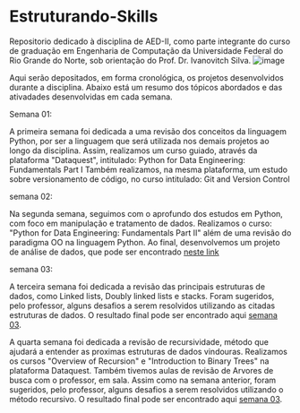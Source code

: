 # Estruturando-Skills
Repositorio dedicado à disciplina de AED-II, como parte integrante do curso de graduação em Engenharia de Computação da Universidade Federal do Rio Grande do Norte, sob
orientação do Prof. Dr. Ivanovitch Silva.
![image](https://user-images.githubusercontent.com/102931554/227108425-3e99bbac-3691-442c-9499-0cfdf7c973c8.png)


Aqui serão depositados, em forma cronológica, os projetos desenvolvidos durante a disciplina. 
Abaixo está um resumo dos tópicos abordados e das ativadades desenvolvidas em cada semana.

Semana 01:

A primeira semana foi dedicada a uma revisão dos conceitos da linguagem Python, por ser a linguagem que será utilizada nos demais projetos ao longo da disciplina.
Assim, realizamos um curso guiado, através da plataforma "Dataquest", intitulado: Python for Data Engineering: Fundamentals Part I
Também realizamos, na mesma plataforma, um estudo sobre versionamento de código, no curso intitulado: Git and Version Control

semana 02:

Na segunda semana, seguimos com o aprofundo dos estudos em Python, com foco em manipulação e tratamento de dados. Realizamos o curso: "Python for Data Engineering: Fundamentals Part II" além de uma revisão do paradigma OO na linguagem Python. Ao final, desenvolvemos um projeto de análise de dados, que pode ser encontrado 
[neste link](https://github.com/Nilsiane/Estruturando-Skills/tree/main/Semana_02)

semana 03:

A terceira semana foi dedicada a revisão das principais estruturas de dados, como Linked lists, Doubly linked lists e stacks. Foram sugeridos, pelo professor, alguns desafios a serem resolvidos utilizando as citadas estruturas de dados. O resultado final pode ser encontrado aqui [semana 03](https://github.com/Nilsiane/Estruturando-Skills/tree/main/Semana03).

A quarta semana foi dedicada a revisão de recursividade, método que ajudará a entender as proximas estruturas de dados vindouras. Realizamos os cursos "Overview of Recursion" e "Introduction to Binary Trees" na plataforma Dataquest. Também tivemos aulas de revisão de Arvores de busca com o professor, em sala. Assim como na semana anterior, foram sugeridos, pelo professor, alguns desafios a serem resolvidos utilizando o método recursivo. O resultado final pode ser encontrado aqui [semana 03](https://github.com/Nilsiane/Estruturando-Skills/tree/main/Semana04).
